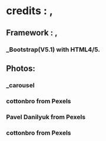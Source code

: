 # credits : ,
## Framework : ,
 ### _Bootstrap(V5.1) with HTML4/5.
## Photos:
### _carousel
 ### cottonbro from Pexels
 ### Pavel Danilyuk from Pexels
 ### cottonbro from Pexels
 